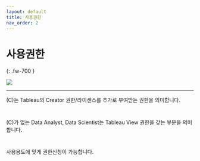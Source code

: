 ```yaml
---
layout: default
title: 사용권한
nav_order: 2
---
```


# 사용권한
{: .fw-700 }

![](/docs/images/Untitled-5304abe3-6740-47fc-bd45-e54089cd4dce.jpg)

---

(C)는 Tableau의 Creator 권한/라이센스를 추가로 부여받는 권한을 의미함니다.  
#
(C)가 없는 Data Analyst, Data Scientist는 Tableau View 권한을 갖는 부분을 의미합니다.  
#
사용용도에 맞게 권한신청이 가능합니다.
